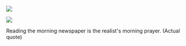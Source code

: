 ![](https://i.imgur.com/tW4soVg.png)

![](https://i.imgur.com/fKa7pb2.png)

Reading the morning newspaper is the realist's morning prayer. (Actual quote)
